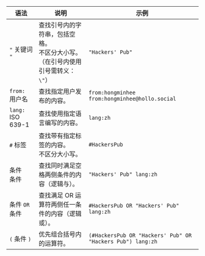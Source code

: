 | 语法              | 说明                                                                                                              | 示例                                                     |
|-------------------|-------------------------------------------------------------------------------------------------------------------|----------------------------------------------------------|
| `"` 关键词 `"`     | 查找引号内的字符串，包括空格。<br>不区分大小写。<br>（在引号内使用引号需转义：`\"`）                                        | `"Hackers' Pub"`                                          |
| `from:` 用户名     | 查找指定用户发布的内容。                                                                                              | `from:hongminhee`<br>`from:hongminhee@hollo.social`       |
| `lang:` ISO 639-1 | 查找使用指定语言编写的内容。                                                                                          | `lang:zh`                                                 |
| `#` 标签          | 查找带有指定标签的内容。<br>不区分大小写。                                                                             | `#HackersPub`                                             |
| 条件 ` ` 条件      | 查找同时满足空格两侧条件的内容（逻辑与）。                                                                             | `"Hackers' Pub" lang:zh`                                  |
| 条件 `OR` 条件     | 查找满足 OR 运算符两侧任一条件的内容（逻辑或）。                                                                       | `#HackersPub OR "Hackers' Pub" lang:zh`                   |
| `(` 条件 `)`      | 优先组合括号内的运算符。                                                                                              | `(#HackersPub OR "Hackers' Pub" OR "Hackers Pub") lang:zh` |

